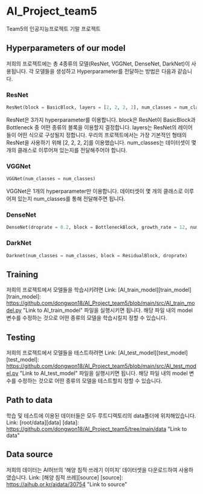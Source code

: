 # AI_Project_team5
Team5의 인공지능프로젝트 기말 프로젝트

## Hyperparameters of our model
저희의 프로젝트에는 총 4종류의 모델(ResNet, VGGNet, DenseNet, DarkNet)이 사용됩니다.
각 모델들을 생성하고 Hyperparameter를 전달하는 방법은 다음과 같습니다.

### ResNet
```Python
ResNet(block = BasicBlock, layers = [2, 2, 2, 2], num_classes = num_classes)
```
ResNet은 3가지 hyperparameter를 이용합니다. block은 ResNet이 BasicBlock과 Bottleneck 중 어떤 종류의 블록을 이용할지 결정합니다. layers는 ResNet의 레이어들이 어떤 식으로 구성될지 정합니다. 우리의 프로젝트에서는 가장 기본적인 형태의 ResNet을 사용하기 위해 [2, 2, 2, 2]를 이용했습니다. num_classes는 데이터셋이 몇 개의 클래스로 이루어져 있는지를 전달해주어야 합니다.

### VGGNet
```Python
VGGNet(num_classes = num_classes)
```
VGGNet은 1개의 hyperparameter만 이용합니다. 데이터셋이 몇 개의 클래스로 이루어져 있는지 num_classes를 통해 전달해주면 됩니다.

### DenseNet
```Python
DenseNet(droprate = 0.2, block = BottleneckBlock, growth_rate = 12, num_classes=num_classes)
```

### DarkNet
```Python
Darknet(num_classes = num_classes, block = ResidualBlock, droprate)
```

## Training
저희의 프로젝트에서 모델들을 학습시키려면
Link: [AI_train_model][train_model]
[train_model]: https://github.com/dongwon18/AI_Project_team5/blob/main/src/AI_train_model.py "Link to AI_train_model"
파일을 실행시키면 됩니다. 해당 파일 내의 model 변수를 수정하는 것으로 어떤 종류의 모델을 학습시킬지 정할 수 있습니다.

## Testing
저희의 프로젝트에서 모델들을 테스트하려면
Link: [AI_test_model][test_model]
[test_model]: https://github.com/dongwon18/AI_Project_team5/blob/main/src/AI_test_model.py "Link to AI_test_model"
파일을 실행시키면 됩니다. 해당 파일 내의 model 변수를 수정하는 것으로 어떤 종류의 모델을 테스트할지 정할 수 있습니다.

## Path to data
학습 및 테스트에 이용된 데이터들은 모두 루트디렉토리의 data폴더에 위치해있습니다.
Link: [root/data][data]
[data]: https://github.com/dongwon18/AI_Project_team5/tree/main/data "Link to data"

## Data source
저희의 데이터는 AI허브의 '해양 침적 쓰레기 이미지' 데이터셋을 다운로드하여 사용하였습니다.
Link: [해양 침적 쓰레][source]
[source]: https://aihub.or.kr/aidata/30754 "Link to source"
